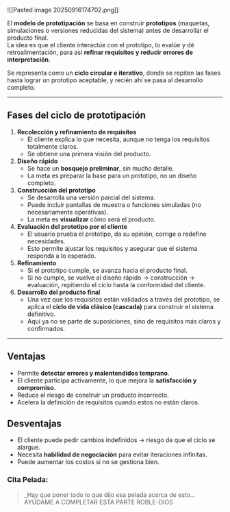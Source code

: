 ![[Pasted image 20250916174702.png]]

El **modelo de prototipación** se basa en construir **prototipos** (maquetas, simulaciones o versiones reducidas del sistema) antes de desarrollar el producto final.  
La idea es que el cliente interactúe con el prototipo, lo evalúe y dé retroalimentación, para así **refinar requisitos y reducir errores de interpretación**.

Se representa como un **ciclo circular e iterativo**, donde se repiten las fases hasta lograr un prototipo aceptable, y recién ahí se pasa al desarrollo completo.

---
## Fases del ciclo de prototipación

1. **Recolección y refinamiento de requisitos**
    - El cliente explica lo que necesita, aunque no tenga los requisitos totalmente claros.
    - Se obtiene una primera visión del producto.
2. **Diseño rápido**
    - Se hace un **bosquejo preliminar**, sin mucho detalle.
    - La meta es preparar la base para un prototipo, no un diseño completo.
3. **Construcción del prototipo**
    - Se desarrolla una versión parcial del sistema.
    - Puede incluir pantallas de muestra o funciones simuladas (no necesariamente operativas).
    - La meta es **visualizar** cómo será el producto.
4. **Evaluación del prototipo por el cliente**
    - El usuario prueba el prototipo, da su opinión, corrige o redefine necesidades.
    - Esto permite ajustar los requisitos y asegurar que el sistema responda a lo esperado.
5. **Refinamiento**
    - Si el prototipo cumple, se avanza hacia el producto final.
    - Si no cumple, se vuelve al diseño rápido → construcción → evaluación, repitiendo el ciclo hasta la conformidad del cliente.
6. **Desarrollo del producto final**
    - Una vez que los requisitos están validados a través del prototipo, se aplica el **ciclo de vida clásico (cascada)** para construir el sistema definitivo.
    - Aquí ya no se parte de suposiciones, sino de requisitos más claros y confirmados.

---
## Ventajas

- Permite **detectar errores y malentendidos temprano**.
- El cliente participa activamente, lo que mejora la **satisfacción y compromiso**.
- Reduce el riesgo de construir un producto incorrecto.
- Acelera la definición de requisitos cuando estos no están claros.
## Desventajas

- El cliente puede pedir cambios indefinidos → riesgo de que el ciclo se alargue.
- Necesita **habilidad de negociación** para evitar iteraciones infinitas.
- Puede aumentar los costos si no se gestiona bien.

### Cita Pelada:

> _Hay que poner todo lo que dijo esa pelada acerca de esto... AYÚDAME A COMPLETAR ESTA PARTE ROBLE-DIOS
